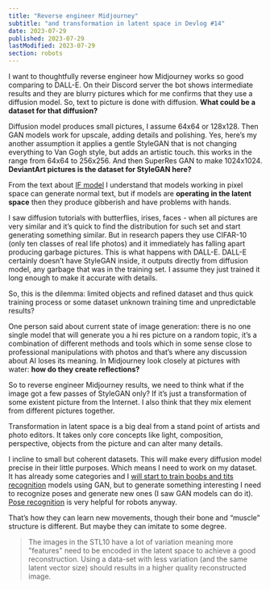 ```yaml
---
title: "Reverse engineer Midjourney"
subtitle: "and transformation in latent space in Devlog #14"
date: 2023-07-29
published: 2023-07-29
lastModified: 2023-07-29
section: robots
---
```


I want to thoughtfully reverse engineer how Midjourney works so good comparing to DALL-E. On their Discord server the bot shows intermediate results and they are blurry pictures which for me confirms that they use a diffusion model. So, text to picture is done with diffusion. **What could be a dataset for that diffusion?**

Diffusion model produces small pictures, I assume 64x64 or 128x128. Then GAN models work for upscale, adding details and polishing. Yes, here’s my another assumption it applies a gentle StyleGAN that is not changing everything to Van Gogh style, but adds an artistic touch. this works in the range from 64x64 to 256x256. And then SuperRes GAN to make 1024x1024. **DeviantArt pictures is the dataset for StyleGAN here?**

From the text about [IF model](https://github.com/deep-floyd/IF) I understand that models working in pixel space can generate normal text, but if models are **operating in the latent space** then they produce gibberish and have problems with hands.

I saw diffusion tutorials with butterflies, irises, faces - when all pictures are very similar and it’s quick to find the distribution for such set and start generating something similar. But in research papers they use CIFAR-10 (only ten classes of real life photos) and it immediately has falling apart producing garbage pictures. This is what happens with DALL-E. DALL-E certainly doesn’t have StyleGAN inside, it outputs directly from diffusion model, any garbage that was in the training set. I assume they just trained it long enough to make it accurate with details.

So, this is the dilemma: limited objects and refined dataset and thus quick training process or some dataset unknown training time and unpredictable results?

One person said about current state of image generation: there is no one single model that will generate you a hi res picture on a random topic, it’s a combination of different methods and tools which in some sense close to professional manipulations with photos and that’s where any discussion about AI loses its meaning. In Midjourney look closely at pictures with water: **how do they create reflections?**

So to reverse engineer Midjourney results, we need to think what if the image got a few passes of StyleGAN only? If it’s just a transformation of some existent picture from the Internet. I also think that they mix element from different pictures together.

Transformation in latent space is a big deal from a stand point of artists and photo editors. It takes only core concepts like light, composition, perspective, objects from the picture and can alter many details.

I incline to small but coherent datasets. This will make every diffusion model precise in their little purposes. Which means I need to work on my dataset. It has already some categories and I [will start to train boobs and tits recognition](/ai/unsupervised-image-classification-with-gan) models using GAN, but to generate something interesting I need to recognize poses and generate new ones (I saw GAN models can do it). [Pose recognition](https://proceedings.neurips.cc/paper_files/paper/2017/file/34ed066df378efacc9b924ec161e7639-Paper.pdf) is very helpful for robots anyway.

That’s how they can learn new movements, though their bone and “muscle” structure is different. But maybe they can imitate to some degree.

> The images in the STL10 have a lot of variation meaning more "features" need to be encoded in the latent space to achieve a good reconstruction. Using a data-set with less variation (and the same latent vector size) should results in a higher quality reconstructed image.